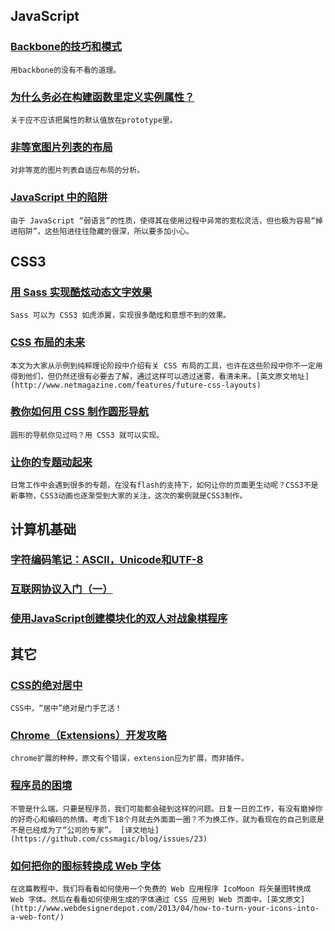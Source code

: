 
## JavaScript

### [Backbone的技巧和模式](http://coding.smashingmagazine.com/2013/08/09/backbone-js-tips-patterns/)

    用backbone的没有不看的道理。

### [为什么务必在构建函数里定义实例属性？](https://gist.github.com/yyx990803/6246816)

    关于应不应该把属性的默认值放在prototype里。

### [非等宽图片列表的布局](http://stylechen.com/not-fixed-width-imglist-layout.html)

    对非等宽的图片列表自适应布局的分析。

### [JavaScript 中的陷阱](http://www.css88.com/archives/5347)

    由于 JavaScript “弱语言”的性质，使得其在使用过程中异常的宽松灵活，但也极为容易“掉进陷阱”，这些陷进往往隐藏的很深，所以要多加小心。

## CSS3

### [用 Sass 实现酷炫动态文字效果](http://css-tricks.com/metafizzy-effect-with-sass/)

    Sass 可以为 CSS3 如虎添翼，实现很多酷炫和意想不到的效果。

### [CSS 布局的未来](http://www.w3cplus.com/css3/future-css-layouts.html)

    本文为大家从示例到纯粹理论阶段中介绍有关 CSS 布局的工具，也许在这些阶段中你不一定用得到他们，但仍然还很有必要去了解，通过这样可以透过迷雾，看清未来。[英文原文地址](http://www.netmagazine.com/features/future-css-layouts)

### [教你如何用 CSS 制作圆形导航](http://tympanus.net/codrops/2013/08/09/building-a-circular-navigation-with-css-transforms/)

    圆形的导航你见过吗？用 CSS3 就可以实现。

### [让你的专题动起来](http://tgideas.qq.com/webplat/info/news_version3/804/808/811/m579/201212/184628.shtml)

    日常工作中会遇到很多的专题，在没有flash的支持下，如何让你的页面更生动呢？CSS3不是新事物，CSS3动画也逐渐受到大家的关注，这次的案例就是CSS3制作。

## 计算机基础

### [字符编码笔记：ASCII，Unicode和UTF-8](http://www.ruanyifeng.com/blog/2007/10/ascii_unicode_and_utf-8.html)

### [互联网协议入门（一）](http://www.ruanyifeng.com/blog/2012/05/internet_protocol_suite_part_i.html)

### [使用JavaScript创建模块化的双人对战象棋程序](http://www.ituring.com.cn/article/53808)

## 其它

### [CSS的绝对居中](http://codepen.io/shshaw/full/gEiDt)

    CSS中，“居中”绝对是门手艺活！

### [Chrome（Extensions）开发攻略](http://www.lupaworld.com/article-228139-1.html)

    chrome扩展的种种，原文有个错误，extension应为扩展，而非插件。

### [程序员的困境](https://medium.com/i-m-h-o/231d7499a75)

    不管是什么端，只要是程序员，我们可能都会碰到这样的问题。日复一日的工作，有没有磨掉你的好奇心和编码的热情。考虑下18个月就去外面面一圈？不为换工作，就为看现在的自己到底是不是已经成为了“公司的专家”。 [译文地址](https://github.com/cssmagic/blog/issues/23)

### [如何把你的图标转换成 Web 字体](http://www.w3cplus.com/css3/how-to-turn-your-icons-into-a-web-font.html)

    在这篇教程中，我们将看看如何使用一个免费的 Web 应用程序 IcoMoon 将矢量图转换成 Web 字体。然后在看看如何使用生成的字体通过 CSS 应用到 Web 页面中。[英文原文](http://www.webdesignerdepot.com/2013/04/how-to-turn-your-icons-into-a-web-font/)
